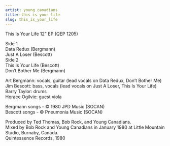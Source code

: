 ```yaml
---
artist: young canadians
title: this is your life
slug: this_is_your_life
---
```

This Is Your Life 12" EP (QEP 1205)  
  
Side 1  
Data Redux (Bergmann)  
Just A Loser (Bescott)  
Side 2  
This Is Your Life (Bescott)  
Don&rsquo;t Bother Me (Bergmann)  
  
Art Bergmann: vocals, guitar (lead vocals on Data Redux, Don&rsquo;t Bother Me)  
Jim Bescott: bass, vocals (lead vocals on Just A Loser, This Is Your Life)  
Barry Taylor: drums  
Horace Ogilvie: guest viola  
  
Bergmann songs - &copy; 1980 JPD Music (SOCAN)  
Bescott songs - &copy; Pneumonia Music (SOCAN)  
  
Produced by Ted Thomas, Bob Rock, and Young Canadians.  
Mixed by Bob Rock and Young Canadians in January 1980 at Little Mountain Studio, Burnaby, Canada.  
Quintessence Records, 1980  
